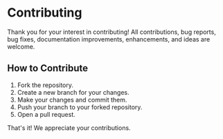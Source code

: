 # Contributing

Thank you for your interest in contributing! All contributions, bug reports, bug fixes, documentation improvements, enhancements, and ideas are welcome.

## How to Contribute

1. Fork the repository.
2. Create a new branch for your changes.
3. Make your changes and commit them.
4. Push your branch to your forked repository.
5. Open a pull request.

That's it! We appreciate your contributions.

